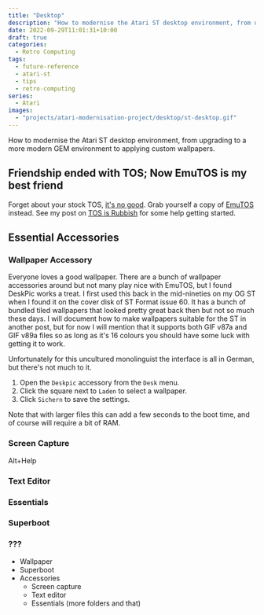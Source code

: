 ```yaml
---
title: "Desktop"
description: "How to modernise the Atari ST desktop environment, from upgrading to a more modern GEM environment to applying custom wallpapers."
date: 2022-09-29T11:01:31+10:00
draft: true
categories:
  - Retro Computing
tags:
  - future-reference
  - atari-st
  - tips
  - retro-computing
series:
  - Atari
images:
  - "projects/atari-modernisation-project/desktop/st-desktop.gif"
---
```

How to modernise the Atari ST desktop environment, from upgrading to a more modern GEM environment to applying custom wallpapers.

<!--more-->

## Friendship ended with TOS; Now EmuTOS is my best friend
Forget about your stock TOS, [it's no good](/posts/tos-is-rubbish). Grab yourself a copy of [EmuTOS](https://github.com/emutos/emutos) instead. See my post on [TOS is Rubbish](/posts/tos-is-rubbish) for some help getting started.

## Essential Accessories
### Wallpaper Accessory
Everyone loves a good wallpaper. There are a bunch of wallpaper accessories around but not many play nice with EmuTOS, but I found DeskPic works a treat. I first used this back in the mid-nineties on my OG ST when I found it on the cover disk of ST Format issue 60. It has a bunch of bundled tiled wallpapers that looked pretty great back then but not so much these days. I will document how to make wallpapers suitable for the ST in another post, but for now I will mention that it supports both GIF v87a and GIF v89a files so as long as it's 16 colours you should have some luck with getting it to work.

Unfortunately for this uncultured monolinguist the interface is all in German, but there's not much to it.

1. Open the `Deskpic` accessory from the `Desk` menu.
2. Click the square next to `Laden` to select a wallpaper.
3. Click `Sichern` to save the settings.

Note that with larger files this can add a few seconds to the boot time, and of course will require a bit of RAM.

### Screen Capture
Alt+Help

### Text Editor


### Essentials


### Superboot

### ???


- Wallpaper
- Superboot
- Accessories
  - Screen capture
  - Text editor
  - Essentials (more folders and that)